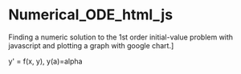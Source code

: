# Numerical_ODE_html_js

Finding a numeric solution to the 1st order initial-value problem with javascript and plotting a graph with google chart.]

y' = f(x, y), y(a)=alpha
